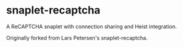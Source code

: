 snaplet-recaptcha
=================

A ReCAPTCHA snaplet with connection sharing and Heist integration.

Originally forked from Lars Petersen's snaplet-recaptcha.
